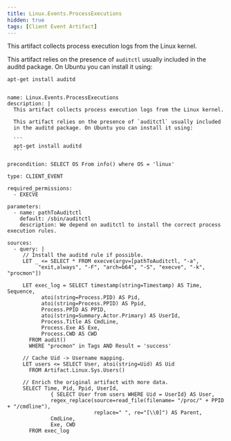 ```yaml
---
title: Linux.Events.ProcessExecutions
hidden: true
tags: [Client Event Artifact]
---
```


This artifact collects process execution logs from the Linux kernel.

This artifact relies on the presence of `auditctl` usually included
in the auditd package. On Ubuntu you can install it using:

```
apt-get install auditd
```


<pre><code class="language-yaml">
name: Linux.Events.ProcessExecutions
description: |
  This artifact collects process execution logs from the Linux kernel.

  This artifact relies on the presence of `auditctl` usually included
  in the auditd package. On Ubuntu you can install it using:

  ```
  apt-get install auditd
  ```

precondition: SELECT OS From info() where OS = 'linux'

type: CLIENT_EVENT

required_permissions:
  - EXECVE

parameters:
  - name: pathToAuditctl
    default: /sbin/auditctl
    description: We depend on auditctl to install the correct process execution rules.

sources:
  - query: |
     // Install the auditd rule if possible.
     LET _ &lt;= SELECT * FROM execve(argv=[pathToAuditctl, "-a",
          "exit,always", "-F", "arch=b64", "-S", "execve", "-k", "procmon"])

     LET exec_log = SELECT timestamp(string=Timestamp) AS Time, Sequence,
           atoi(string=Process.PID) AS Pid,
           atoi(string=Process.PPID) AS Ppid,
           Process.PPID AS PPID,
           atoi(string=Summary.Actor.Primary) AS UserId,
           Process.Title AS CmdLine,
           Process.Exe AS Exe,
           Process.CWD AS CWD
       FROM audit()
       WHERE "procmon" in Tags AND Result = 'success'

     // Cache Uid -&gt; Username mapping.
     LET users &lt;= SELECT User, atoi(string=Uid) AS Uid
       FROM Artifact.Linux.Sys.Users()

     // Enrich the original artifact with more data.
     SELECT Time, Pid, Ppid, UserId,
              { SELECT User from users WHERE Uid = UserId} AS User,
              regex_replace(source=read_file(filename= "/proc/" + PPID + "/cmdline"),
                            replace=" ", re="[\\0]") AS Parent,
              CmdLine,
              Exe, CWD
       FROM exec_log

</code></pre>

